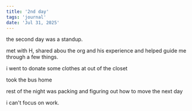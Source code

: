 ```yaml
---
title: '2nd day'
tags: 'journal'
date: 'Jul 31, 2025'
---
```


the second day was a standup.

met with H, shared abou the org and his experience and helped guide me through a few things.

i went to donate some clothes at out of the closet

took the bus home

rest of the night was packing and figuring out how to move the next day

i can't focus on work.
